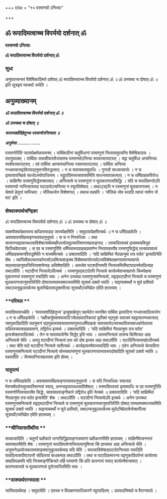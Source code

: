 +++
title = "१५ परमाणवो ऽनित्याः"

+++


## ॐ रूपादिमत्वाच्च विपर्ययो दर्शनात् ॐ

**परमाणवो ऽनित्याः**

**ॐ रूपादिमत्वाच्च विपर्ययो दर्शनात् ॐ**

### **सुधा**

अनुपपत्त्यन्तरं वैशेषिकादिमते दर्शयत् ॐ रूपादिमत्वाच्च विपर्ययो दर्शनात् ॐ ॥ ॐ उभयथा च दोषात् ॐ ॥ इति सूत्रद्वयं व्याचष्टे रूपेति ।

## **अनुव्याख्यानम्**

***ॐ रूपादिमत्वाच्च विपर्ययो दर्शनात् ॐ ॥***

***ॐ उभयथा च दोषात् ॥***

***रूपस्पर्शादिहेतुभ्यः परमाणोरनित्यता ॥***

***अनुमेया ......... ......***

परमाणोरिति जात्यपेक्षमेकवचनम् । पार्थिवादीनां चतुर्विधानां परमाणूनां नित्यतामुपयन्ति वैशेषिकादयः । तदनुपपन्नम् । पार्थिवाः पाथसीयास्तैजसाश्च परमाणवोऽनित्या रूपवत्त्वात्पटवत् । यद्वा चतुर्विधा अप्यनित्याः स्पर्शवत्त्वात्पटवत् । एवं पार्थिवा आप्याश्चानित्या रसवत्त्वात्पटवत् । पार्थिवा अनित्या गन्धवत्वात्तद्वदेवेत्याद्यनुमानविरुद्धत्वात् । न च सावयवत्वमुपाधिः । गुणादौ साध्याव्याप्तेः । न च द्रव्यत्वावच्छिन्ने साध्येऽस्योपाधित्वम् । यद्रूपादिमत्तत्सावयवमिति साधनव्यापकत्वात् । न च धर्मिग्राहकविरोधः । साक्षिणैव परमाणुसिद्धेरुक्तत्वात् । अनित्यत्वे च परमाणूनां न मूलकारणत्वसिद्धिः । यदि च रूपादिमन्तोऽपि परमाणवो नानित्यास्तदा घटादयोऽप्यनित्या न स्युरविशेषात् । तथाऽ(च)पि न परमाणूनां मूलकारणत्वम् । न चेश्वरे हेतूनां व्यभिचारः । भौतिकत्वेन विशेषणात् । तथाच वक्ष्यति । ‘भौतिकं त्वेव रूपादि व्याप्तं नाशेन नो मत’ इति ।

### **शेषवाक्यार्थचन्द्रिका**

ॐ रूपादिमत्त्वाच्च विवपर्ययो दर्शनात् ॐ ॥ ॐ उभयथा च दोषात् ॐ ॥

व्यक्त्यैक्यापेक्षत्वस्य बाधितत्वादाह जात्यपेक्षमिति । समुदायापेक्षमित्यर्थः ॥ न च धर्मिग्राहकेति । अवयवावयविप्रसङ्गस्तावदनुभूयते । स च न निरवधिकः । तथा सत्यनन्तद्रव्यारब्धत्वाविशेषात्सर्षपमहीधरयोस्तुल्यपरिमाणत्वप्रसङ्गात् । तस्मान्निरवयवं द्रव्यमवयविभूतं किञ्चिदेष्टव्यम् । स एव च परमाणुरिति धर्मिस्वरूपग्राहकप्रमाणेन निरवयवतयैव परमाणुसिद्धेस् तत्सावयवत्वं धर्मिग्राहकमानविरुद्धमिति न वाच्यमित्यर्थः ॥ उक्तत्वादिति । ‘यदि साक्षिमितं नैतन्नानुमा तत्र वर्तत’ इत्यादिनेति शेषः । व्याप्तिवैकल्यात्तर्काभासोऽयमित्याशङ्क्य विशेषव्याप्तेरभावेऽप्यविशेषलक्षणसामान्यव्याप्तेः सद्भावान्नानुपपत्तिरित्याशयेनाह अविशेषादिति । अस्त्येव घटशदीनामपि नित्यत्वमितीष्टापादनमेतदित्याह तथाऽपीति । घटादीनां नित्यत्वेऽपीत्यर्थः । परमाणुवद्घटादेरपि नित्यत्वे कार्यस्येवाभावप्राप्तेः किमपेक्षया मूकारणत्वं परमाणूनां स्यादिति भावः । अनेन उभयथा परमाणुनामनित्यत्वे, तद्वद्घटादीनां नित्यत्वे च परमाणूनां मूलकारणत्वानुपपत्तिरिति दोषात्परमतमसमञ्जसमिति सूत्रार्थ उक्तो भवति । यद्यप्ययमर्थो न मूले प्रतीयते तथाऽप्यनुकूलतर्कस्य मूलाभिप्रेतत्वादुक्तरीत्या सूत्रार्थोऽप्यभिप्रेत एवेति ज्ञातव्यम् ।

### **परिमल **

रूपादिमत्वाच्चेति । ‘रूपस्पर्शादिहेतुभ्य’ इत्युक्तहेतून् पक्षभेदेन व्यनक्ति पार्थिवा इत्यादिना गन्धवत्त्वादित्यन्तेन ॥ न च धर्मिग्राहकेति । ‘पक्षीकर्तुमशक्यत्वादि’त्येतदवतारिकायां पूर्वोक्तं व्द्यणुकं सावयवं महद्द्रव्यारम्भकत्वात् त्र्यणुकादिवदिति यदनुमानं व्द्यणुकावयवरूपपरमाणुरूपधर्मिग्राहकं सावयवत्वेऽनवस्थादिरूपबाधकोपेततया तन्निरवयवत्वग्राहकमानं, तद्विरोध इत्यर्थः । उक्तत्वादिति । ‘यदि साक्षिमितं नैतन्नानुमा तत्र वर्तत’ इत्यत्रोक्तत्वादित्यर्थः । तेन च सावयवत्वेनैव सिद्धेर् इति भावः । अस्त्वनित्यत्वं ततश्च किमित्यत आह अनित्यत्वे चेति । अस्तु घटादीनां नित्यत्वं ततः को दोष इत्यत आह तथाऽपीति । घटादिनित्यत्वपक्षेऽपीत्यर्थः । तथा चेति पाठे घटादीनां नित्यत्वे सतीत्यर्थः । कार्यद्रव्यस्यैवाभावादिति भावः । एतेन अनित्यत्वे चेत्यादिना परमाणूनामनित्यत्वे घटादीनां नित्यत्वे चोभयथाप्यणूनां मूलकारणत्वाभावरूपदोषादिति सूत्रार्थ उक्तो भवति ॥ वक्ष्यतीति । जैनमतनिरासप्रस्ताव इति ज्ञेयम् ।

### **यादुपत्यं**

न च धर्मिग्राहकेति । अवयवावयविप्रसङ्गास्तावदनुभूयन्ते । स यदि निरवधिकः स्यात्तदा मेरुसर्षपयोस्तुल्यपरिमाणत्वं स्यात्, अनन्तद्रव्यारब्धत्वाविशेषात् । तस्मान्निरवयवं द्रव्यमवधिः स एव परमाणुरिति परमाणोर्निरवयवतयैव सिद्धेः, सावयवत्वाङ्गीकारे तद्विरोध इति नेत्यर्थः ॥ उक्तत्वादिति । ‘यदि साक्षिमितं नैतन्नानुमा तत्र वर्तत इत्यत्रेति’ शेषः । तथाऽपीति । घटादीनां नित्यत्वेऽपि इत्यर्थः । अनेन उभयथा परमाणूनामनित्यत्वे तद्वद्घटादीनां नित्यत्वे च परमाणूनां मूलकारणत्वानुपपत्तिरिति दोषात् परमतमसमञ्जसमिति सूत्रार्थ उक्तो भवति । यद्यप्ययमर्थो न मूले प्रतीयते, तथाऽप्यनुकूलतर्कस्य मूलेऽभिप्रेतत्वेनोक्तरीत्या सूत्रार्थोऽप्यभिप्रेत एवेति ज्ञातव्यम् ।

### **श्रीनिवासतीर्थीया **

रूपवत्वादिति । चतुर्णां पक्षीकारे भागासिद्धिप्रसङ्गात्त्रयाणां पक्षीकरणमिति ज्ञातव्यम् । साक्षिणैवेत्यनन्तरं सावयवतयैवेति शेषः । परमाणूनां रूपादिमत्वेनानित्यत्वानुमित्या किं प्राप्तमत आह अनित्यत्वे चेति । अनुमानेऽप्रयोजकतामाशङ्क्यानुकूलतर्कमाह यदि चेति । रूपत्वाविशेषाद्घटादेरनित्यता स्यादिति यावदित्यत्रापीष्टापत्तौ चोदितायां बाधकमाह तथाऽपीति । तथा च घटादिकमारभ्य व्द्यणुकादिपर्यन्तं कार्यतया सम्प्रतिपन्नमपि यदि नित्यमङ्गीक्रियते तर्हि परमाणोः किं प्रति कारणत्वं स्यात् कार्यस्यैवाभावात् । कारणत्वाभावे च मूलकारणत्वं दूरोत्सारितमिति भावः ।

### **वाक्यार्थरत्नमाला **

जातिपदार्थमाह । समुदायेति । एतच्च न विलक्षणत्वाधिकरणे व्युत्पादितम् । उपपादयिष्यते च वैराग्यपादे ।

